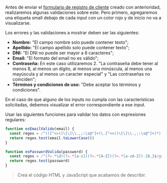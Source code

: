 Antes de enviar el [formulario de registro de cliente](mumukiproject/mumuki-guia-html-ejercitacion-formularios/4) creado con anterioridad, realizaremos algunas validaciones sobre este. Pero primero, agregaremos una etiqueta small debajo de cada input con un color rojo y de inicio no va a visualizarse.

Los errores y las validaciones a mostrar deben ser las siguientes:

- **Nombre:** "El campo nombre solo puede contener texto";
- **Apellido:** "El campo apellido solo puede contener texto";
- **DNI:** "El DNI no puede ser mayor a 8 caracteres";
- **Email:** "El formato del email no es válido";
- **Contraseña:** En este caso utilizaremos 2. "La contraseña debe tener al menos 8, al menos un dígito, al menos una minúscula, al menos una mayúscula y al menos un caracter especial" y "Las contraseñas no coinciden";
- **Términos y condiciones de uso:** "Debe aceptar los términos y condiciones".

En el caso de que alguno de los inputs no cumpla con las características solicitadas, debemos visualizar el error correspondiente a ese input.

Usar las siguientes funciones para validar los datos con expresiones regulares:

```javascript
function esEmailValido(email) {
  const regex = /^(([^<>()\[\]\\.,;:\s@"]+(\.[^<>()\[\]\\.,;:\s@"]+)*)|(".+"))@((\[[0-9]{1,3}\.[0-9]{1,3}\.[0-9]{1,3}\.[0-9]{1,3}\])|(([a-zA-Z\-0-9]+\.)+[a-zA-Z]{2,}))$/
  return regex.test(email.toLowerCase())
}

function esPasswordValida(password) {
  const regex = /^(?=.*\d)(?=.*[a-z])(?=.*[A-Z])(?=.*[a-zA-Z]).{8,}$/gm
  return regex.test(password)
}
```
> Creá el código HTML y JavaScript que acabamos de describir.